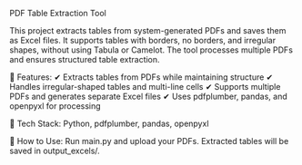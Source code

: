 PDF Table Extraction Tool

This project extracts tables from system-generated PDFs and saves them as Excel files. It supports tables with borders, no borders, and irregular shapes, without using Tabula or Camelot. The tool processes multiple PDFs and ensures structured table extraction.

🚀 Features:
✔ Extracts tables from PDFs while maintaining structure
✔ Handles irregular-shaped tables and multi-line cells
✔ Supports multiple PDFs and generates separate Excel files
✔ Uses pdfplumber, pandas, and openpyxl for processing

🔧 Tech Stack: Python, pdfplumber, pandas, openpyxl

📄 How to Use: Run main.py and upload your PDFs. Extracted tables will be saved in output_excels/.

